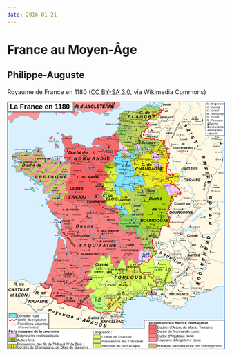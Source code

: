 ```yaml
---
date: 2016-01-21
---
```


# France au Moyen-Âge
## Philippe-Auguste
Royaume de France en 1180 ([CC BY-SA 3.0](http://creativecommons.org/licenses/by-sa/3.0), via Wikimedia Commons)

![](../pictures/france_1180.png)
